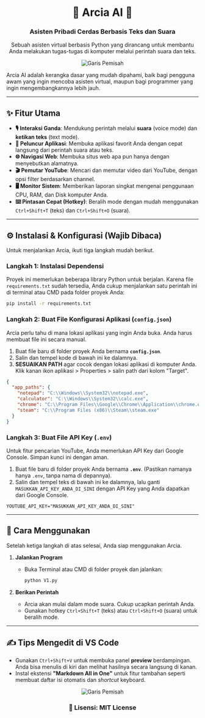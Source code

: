 <div align="center">

# 🤖 Arcia AI 🤖

### Asisten Pribadi Cerdas Berbasis Teks dan Suara

Sebuah asisten virtual berbasis Python yang dirancang untuk membantu Anda melakukan tugas-tugas di komputer melalui perintah suara dan teks.

![Garis Pemisah](https://raw.githubusercontent.com/andreasbm/readme/master/assets/lines/rainbow.png)

</div>

Arcia AI adalah kerangka dasar yang mudah dipahami, baik bagi pengguna awam yang ingin mencoba asisten virtual, maupun bagi programmer yang ingin mengembangkannya lebih jauh.

---

## ✨ Fitur Utama

- **🎙️ Interaksi Ganda**: Mendukung perintah melalui **suara** (voice mode) dan **ketikan teks** (text mode).
- **🚀 Peluncur Aplikasi**: Membuka aplikasi favorit Anda dengan cepat langsung dari perintah suara atau teks.
- **🌐 Navigasi Web**: Membuka situs web apa pun hanya dengan menyebutkan alamatnya.
- **🎬 Pemutar YouTube**: Mencari dan memutar video dari YouTube, dengan opsi filter berdasarkan channel.
- **🖥️ Monitor Sistem**: Memberikan laporan singkat mengenai penggunaan CPU, RAM, dan Disk komputer Anda.
- **⌨️ Pintasan Cepat (Hotkey)**: Beralih mode dengan mudah menggunakan `Ctrl+Shift+T` (teks) dan `Ctrl+Shift+O` (suara).

---

## ⚙️ Instalasi & Konfigurasi (Wajib Dibaca)

Untuk menjalankan Arcia, ikuti tiga langkah mudah berikut.

### Langkah 1: Instalasi Dependensi

Proyek ini memerlukan beberapa library Python untuk berjalan. Karena file `requirements.txt` sudah tersedia, Anda cukup menjalankan satu perintah ini di terminal atau CMD pada folder proyek Anda:

```bash
pip install -r requirements.txt
```

### Langkah 2: Buat File Konfigurasi Aplikasi (`config.json`)

Arcia perlu tahu di mana lokasi aplikasi yang ingin Anda buka. Anda harus membuat file ini secara manual.

1.  Buat file baru di folder proyek Anda bernama **`config.json`**.
2.  Salin dan tempel kode di bawah ini ke dalamnya.
3.  **SESUAIKAN PATH** agar cocok dengan lokasi aplikasi di komputer Anda. Klik kanan ikon aplikasi > Properties > salin path dari kolom "Target".

```json
{
  "app_paths": {
    "notepad": "C:\\Windows\\System32\\notepad.exe",
    "calculator": "C:\\Windows\\System32\\calc.exe",
    "chrome": "C:\\Program Files\\Google\\Chrome\\Application\\chrome.exe",
    "steam": "C:\\Program Files (x86)\\Steam\\steam.exe"
  }
}
```

### Langkah 3: Buat File API Key (`.env`)

Untuk fitur pencarian YouTube, Anda memerlukan API Key dari Google Console. Simpan kunci ini dengan aman.

1.  Buat file baru di folder proyek Anda bernama **`.env`**. (Pastikan namanya hanya `.env`, tanpa nama di depannya).
2.  Salin dan tempel teks di bawah ini ke dalamnya, lalu ganti `MASUKKAN_API_KEY_ANDA_DI_SINI` dengan API Key yang Anda dapatkan dari Google Console.

```
YOUTUBE_API_KEY="MASUKKAN_API_KEY_ANDA_DI_SINI"
```

---

## 🚀 Cara Menggunakan

Setelah ketiga langkah di atas selesai, Anda siap menggunakan Arcia.

1.  **Jalankan Program**
    - Buka Terminal atau CMD di folder proyek dan jalankan:
      ```bash
      python V1.py
      ```

2.  **Berikan Perintah**
    - Arcia akan mulai dalam mode suara. Cukup ucapkan perintah Anda.
    - Gunakan hotkey `Ctrl+Shift+T` (teks) atau `Ctrl+Shift+O` (suara) untuk beralih mode.

---

## ✍️ Tips Mengedit di VS Code

- Gunakan `Ctrl+Shift+V` untuk membuka panel **preview** berdampingan. Anda bisa menulis di kiri dan melihat hasilnya secara langsung di kanan.
- Instal ekstensi **"Markdown All in One"** untuk fitur tambahan seperti membuat daftar isi otomatis dan *shortcut* keyboard.

<div align="center">

![Garis Pemisah](https://raw.githubusercontent.com/andreasbm/readme/master/assets/lines/rainbow.png)

### 📜 Lisensi: MIT License

</div>
